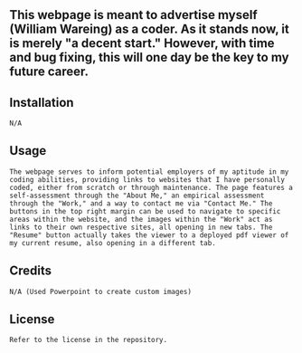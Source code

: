 # <Professional Portfolio>

## This webpage is meant to advertise myself (William Wareing) as a coder. As it stands now, it is merely "a decent start." However, with time and bug fixing, this will one day be the key to my future career.

## Installation
    N/A

## Usage
    The webpage serves to inform potential employers of my aptitude in my coding abilities, providing links to websites that I have personally coded, either from scratch or through maintenance. The page features a self-assessment through the "About Me," an empirical assessment through the "Work," and a way to contact me via "Contact Me." The buttons in the top right margin can be used to navigate to specific areas within the website, and the images within the "Work" act as links to their own respective sites, all opening in new tabs. The "Resume" button actually takes the viewer to a deployed pdf viewer of my current resume, also opening in a different tab.

## Credits
    N/A (Used Powerpoint to create custom images)

## License
    Refer to the license in the repository. 

